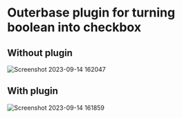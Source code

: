 # Outerbase plugin for turning boolean into checkbox

## Without plugin
![Screenshot 2023-09-14 162047](https://github.com/victornwakpa/outerbase-plugin-1/assets/61851642/69663f1c-5975-45e9-8606-e84b38d2c023)

## With plugin
![Screenshot 2023-09-14 161859](https://github.com/victornwakpa/outerbase-plugin-1/assets/61851642/2be0e48a-a407-4386-ba8c-a94228229627)
